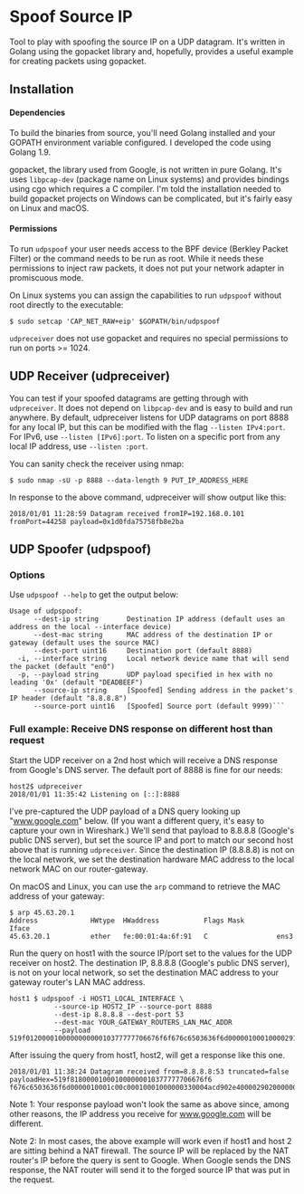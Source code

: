 # Spoof Source IP

Tool to play with spoofing the source IP on a UDP datagram.  It's written
in Golang using the gopacket library and, hopefully, provides a useful
example for creating packets using gopacket.

## Installation

#### Dependencies
To build the binaries from source, you'll need Golang installed and your
GOPATH environment variable configured.  I developed the code using
Golang 1.9.

gopacket, the library used from Google, is not written in pure
Golang.  It's uses `libpcap-dev` (package name on Linux systems) and
provides bindings using cgo which requires a C compiler.  I'm told the
installation needed to build gopacket projects on Windows can be
complicated, but it's fairly easy on Linux and macOS.

#### Permissions
To run `udpspoof` your user needs access to the BPF device (Berkley Packet
Filter) or the command needs to be run as root.  While it needs these
permissions to inject raw packets, it does not put your network adapter
in promiscuous mode.

On Linux systems you can assign the capabilities to run `udpspoof`
without root directly to the executable:
```
$ sudo setcap 'CAP_NET_RAW+eip' $GOPATH/bin/udpspoof
```

`udpreceiver` does not use gopacket and requires no special permissions
to run on ports >= 1024.


## UDP Receiver (udpreceiver)

You can test if your spoofed datagrams are getting through with
`udpreceiver`.  It does not depend on `libpcap-dev` and is easy to build
and run anywhere.  By default, udpreceiver listens for UDP datagrams on
port 8888 for any local IP, but this can be modified with the flag
`--listen IPv4:port`.  For IPv6, use `--listen [IPv6]:port`.  To listen
on a specific port from any local IP address, use `--listen :port`.

You can sanity check the receiver using nmap:
```
$ sudo nmap -sU -p 8888 --data-length 9 PUT_IP_ADDRESS_HERE
```
In response to the above command, udpreceiver will show output like this:
```
2018/01/01 11:28:59 Datagram received fromIP=192.168.0.101 fromPort=44258 payload=0x1d0fda75758fb8e2ba
```

## UDP Spoofer (udpspoof)

### Options
Use `udpspoof --help` to get the output below:
```
Usage of udpspoof:
      --dest-ip string       Destination IP address (default uses an address on the local --interface device)
      --dest-mac string      MAC address of the destination IP or gateway (default uses the source MAC)
      --dest-port uint16     Destination port (default 8888)
  -i, --interface string     Local network device name that will send the packet (default "en0")
  -p, --payload string       UDP payload specified in hex with no leading '0x' (default "DEADBEEF")
      --source-ip string     [Spoofed] Sending address in the packet's IP header (default "8.8.8.8")
      --source-port uint16   [Spoofed] Source port (default 9999)```
```

### Full example: Receive DNS response on different host than request

Start the UDP receiver on a 2nd host which will receive a DNS
response from Google's DNS server.  The default port of 8888 is fine
for our needs:
```
host2$ udpreceiver
2018/01/01 11:35:42 Listening on [::]:8888
```

I've pre-captured the UDP payload of a DNS query looking up
"www.google.com" below.  (If you want a different query, it's easy
to capture your own in Wireshark.)  We'll send that payload to 8.8.8.8
(Google's public DNS server), but set the source IP and port to match
our second host above that is running `udpreceiver`.  Since the
destination IP (8.8.8.8) is not on the local network, we set the
destination hardware MAC address to the local network MAC on our
router-gateway.

On macOS and Linux, you can use the `arp` command to retrieve the MAC
address of your gateway:
```
$ arp 45.63.20.1
Address             HWtype  HWaddress           Flags Mask        Iface
45.63.20.1          ether   fe:00:01:4a:6f:91   C                 ens3
```

Run the query on host1 with the source IP/port set to the values for
the UDP receiver on host2.  The destination IP, 8.8.8.8 (Google's public
DNS server), is not on your local network, so set the destination MAC
address to your gateway router's LAN MAC address.

```
host1 $ udpspoof -i HOST1_LOCAL_INTERFACE \
           --source-ip HOST2_IP --source-port 8888
           --dest-ip 8.8.8.8 --dest-port 53
           --dest-mac YOUR_GATEWAY_ROUTERS_LAN_MAC_ADDR
           --payload 519f012000010000000000010377777706676f6f676c6503636f6d00000100010000291000000000000000
```

After issuing the query from host1, host2, will get a response like this
one.
```
2018/01/01 11:38:24 Datagram received from=8.8.8.8:53 truncated=false payloadHex=519f818000010001000000010377777706676f6
f676c6503636f6d0000010001c00c00010001000000330004acd902e40000290200000000000000
```
Note 1: Your response payload won't look the same as above since, among
other reasons, the IP address you receive for www.google.com will be
different.

Note 2: In most cases, the above example will work even if host1 and
host 2 are sitting behind a NAT firewall.  The source IP will be
replaced by the NAT router's IP before the query is sent to Google.
When Google sends the DNS response, the NAT router will send it to
the forged source IP that was put in the request.